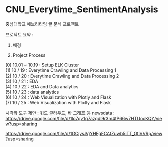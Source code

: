 # CNU_Everytime_SentimentAnalysis

충남대학교 에브리타임 글 분석 프로젝트

프로젝트 요약 :

1. 배경 


2. Project Process

(0) 10.01 ~ 10.19 : Setup ELK Cluster    
(1) 10 / 19 : Everytime Crawling and Data Processing 1  
(2) 10 / 20 : Everytime Crawling and Data Processing 2  
(3) 10 / 21 : EDA  
(4) 10 / 22 : EDA and Data analytics  
(5) 10 / 23 : data analytics  
(6) 10 / 24 : Web Visualization with Plotly and Flask  
(7) 10 / 25 : Web Visualization with Plotly and Flask  

시각화 도구 제안 : 워드 클라우드, 바 그래프 등
newsdata : https://drive.google.com/file/d/1lo7gv1q7azgdl9r3m4tP66w7HTUocKQY/view?usp=sharing


https://drive.google.com/file/d/1GCiyslVjYHFgECAtZuwb5iTT_OtlVVRp/view?usp=sharing
